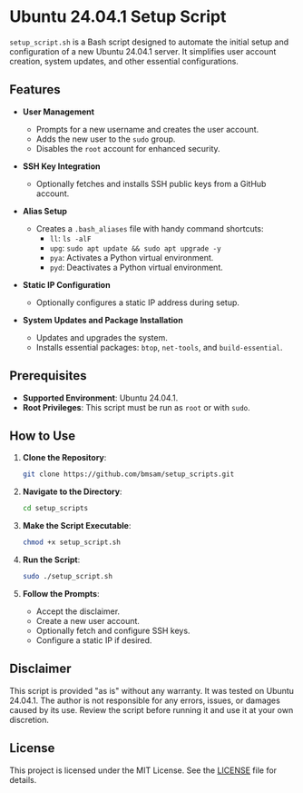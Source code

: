 # Ubuntu 24.04.1 Setup Script

`setup_script.sh` is a Bash script designed to automate the initial setup and configuration of a new Ubuntu 24.04.1 server. It simplifies user account creation, system updates, and other essential configurations.

## Features

- **User Management**
  - Prompts for a new username and creates the user account.
  - Adds the new user to the `sudo` group.
  - Disables the `root` account for enhanced security.

- **SSH Key Integration**
  - Optionally fetches and installs SSH public keys from a GitHub account.

- **Alias Setup**
  - Creates a `.bash_aliases` file with handy command shortcuts:
    - `ll`: `ls -alF`
    - `upg`: `sudo apt update && sudo apt upgrade -y`
    - `pya`: Activates a Python virtual environment.
    - `pyd`: Deactivates a Python virtual environment.

- **Static IP Configuration**
  - Optionally configures a static IP address during setup.

- **System Updates and Package Installation**
  - Updates and upgrades the system.
  - Installs essential packages: `btop`, `net-tools`, and `build-essential`.

## Prerequisites

- **Supported Environment**: Ubuntu 24.04.1.
- **Root Privileges**: This script must be run as `root` or with `sudo`.

## How to Use

1. **Clone the Repository**:
   ```bash
   git clone https://github.com/bmsam/setup_scripts.git
   ```

2. **Navigate to the Directory**:
   ```bash
   cd setup_scripts
   ```

3. **Make the Script Executable**:
   ```bash
   chmod +x setup_script.sh
   ```

4. **Run the Script**:
   ```bash
   sudo ./setup_script.sh
   ```

5. **Follow the Prompts**:
   - Accept the disclaimer.
   - Create a new user account.
   - Optionally fetch and configure SSH keys.
   - Configure a static IP if desired.

## Disclaimer

This script is provided "as is" without any warranty. It was tested on Ubuntu 24.04.1. The author is not responsible for any errors, issues, or damages caused by its use. Review the script before running it and use it at your own discretion.

## License

This project is licensed under the MIT License. See the [LICENSE](LICENSE) file for details.
